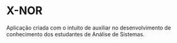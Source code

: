 # X-NOR
Aplicação criada com o intuito de auxiliar no desenvolvimento de conhecimento dos estudantes de Análise de Sistemas.
